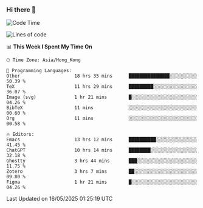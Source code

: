 ### Hi there 👋

<!--
**nicehiro/nicehiro** is a ✨ _special_ ✨ repository because its `README.md` (this file) appears on your GitHub profile.

Here are some ideas to get you started:

- 🔭 I’m currently working on ...
- 🌱 I’m currently learning ...
- 👯 I’m looking to collaborate on ...
- 🤔 I’m looking for help with ...
- 💬 Ask me about ...
- 📫 How to reach me: ...
- 😄 Pronouns: ...
- ⚡ Fun fact: ...
-->

<!--START_SECTION:waka-->
![Code Time](http://img.shields.io/badge/Code%20Time-668%20hrs%2018%20mins-blue)

![Lines of code](https://img.shields.io/badge/From%20Hello%20World%20I%27ve%20Written-1.7%20million%20lines%20of%20code-blue)

📊 **This Week I Spent My Time On** 

```text
🕑︎ Time Zone: Asia/Hong_Kong

💬 Programming Languages: 
Other                    18 hrs 35 mins      ███████████████░░░░░░░░░░   58.39 % 
TeX                      11 hrs 29 mins      █████████░░░░░░░░░░░░░░░░   36.07 % 
Image (svg)              1 hr 21 mins        █░░░░░░░░░░░░░░░░░░░░░░░░   04.26 % 
BibTeX                   11 mins             ░░░░░░░░░░░░░░░░░░░░░░░░░   00.60 % 
Org                      11 mins             ░░░░░░░░░░░░░░░░░░░░░░░░░   00.58 % 

🔥 Editors: 
Emacs                    13 hrs 12 mins      ██████████░░░░░░░░░░░░░░░   41.45 % 
ChatGPT                  10 hrs 14 mins      ████████░░░░░░░░░░░░░░░░░   32.18 % 
Ghostty                  3 hrs 44 mins       ███░░░░░░░░░░░░░░░░░░░░░░   11.75 % 
Zotero                   3 hrs 7 mins        ██░░░░░░░░░░░░░░░░░░░░░░░   09.80 % 
Figma                    1 hr 21 mins        █░░░░░░░░░░░░░░░░░░░░░░░░   04.26 % 
```


 Last Updated on 16/05/2025 01:25:19 UTC
<!--END_SECTION:waka-->
